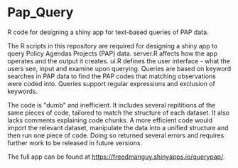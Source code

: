 # Pap_Query
R code for designing a shiny app for text-based queries of PAP data.

The R scripts in this repository are required for designing a shiny app to query Policy Agendas Projects (PAP) data. server.R affects how the app operates and the output it creates. ui.R defines the user interface - what the users see, input and examine upon querying. Queries are based on keyword searches in PAP data to find the PAP codes that matching observations were coded into. Queries support regular expressions and exclusion of keywords.

The code is "dumb" and inefficient. It includes several repititions of the same pieces of code, tailored to match the structure of each dataset. It also lacks comments explaining code chunks. A more efficient code would import the relevant dataset, manipulate the data into a unified structure and then run one piece of code. Doing so returned several errors and requires further work to be released in future versions.

The full app can be found at https://freedmanguy.shinyapps.io/querypap/.
